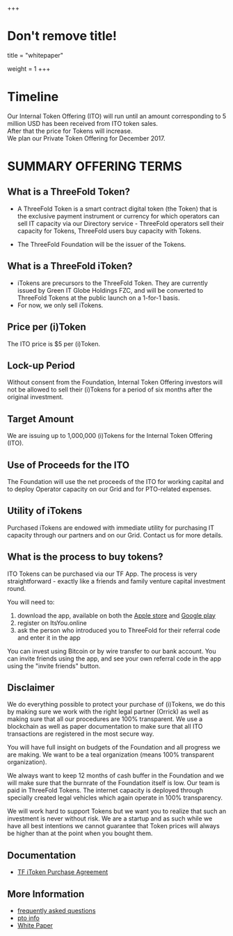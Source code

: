 +++
# Don't remove title!
title = "whitepaper"

weight = 1
+++

# Timeline

Our Internal Token Offering (ITO) will run until an amount corresponding to 5 million USD has been received from ITO token sales.  
After that the price for Tokens will increase.  
We plan our Private Token Offering for December 2017.

# SUMMARY OFFERING TERMS

## What is a ThreeFold Token?

- A ThreeFold Token is a smart contract digital token (the Token) that is the exclusive payment instrument or currency for which operators can sell IT capacity via our Directory service - ThreeFold operators sell their capacity for Tokens, ThreeFold users buy capacity with Tokens.

- The ThreeFold Foundation will be the issuer of the Tokens.

## What is a ThreeFold iToken?

- iTokens are precursors to the ThreeFold Token. They are currently issued by Green IT Globe Holdings FZC, and will be converted to ThreeFold Tokens at the public launch on a 1-for-1 basis.
- For now, we only sell iTokens.

## Price per (i)Token

The ITO price is $5 per (i)Token.

## Lock-up Period

Without consent from the Foundation, Internal Token Offering investors will not be allowed to sell their (i)Tokens for a period of six months after the original investment.

## Target Amount

We are issuing up to 1,000,000 (i)Tokens for the Internal Token Offering (ITO).

## Use of Proceeds for the ITO

The Foundation will use the net proceeds of the ITO for working capital and to deploy Operator capacity on our Grid and for PTO-related expenses.

## Utility of iTokens

Purchased iTokens are endowed with immediate utility for purchasing IT capacity through our partners and on our Grid. Contact us for more details.

## What is the process to buy tokens?

ITO Tokens can be purchased via our TF App.  The process is very straightforward - exactly like a friends and family venture capital investment round.

You will need to:
1. download the app, available on both the [Apple store](http://itunes.apple.com/app/id1276543091) and [Google play](https://market.android.com/details?id=com.mobicage.rogerthat.em.be.threefold.token)
2. register on ItsYou.online
3. ask the person who introduced you to ThreeFold for their referral code and enter it in the app

You can invest using Bitcoin or by wire transfer to our bank account. You can invite friends using the app, and see your own referral code in the app using the "invite friends" button.

## Disclaimer

We do everything possible to protect your purchase of (i)Tokens, we do this by making sure we work with the right legal partner (Orrick) as well as making sure that all our procedures are 100% transparent. We use a blockchain as well as paper documentation to make sure that all ITO transactions are registered in the most secure way.

You will have full insight on budgets of the Foundation and all progress we are making.
We want to be a teal organization (means 100% transparent organization).

We always want to keep 12 months of cash buffer in the Foundation and we will make sure that the burnrate of the Foundation itself is low. Our team is paid in ThreeFold Tokens. The internet capacity is deployed through specially created legal vehicles which again operate in 100% transparency.

We will work hard to support Tokens but we want you to realize that such an investment is never without risk. We are a startup and as such while we have all best intentions we cannot guarantee that Token prices will always be higher than at the point when you bought them.

## Documentation

- [TF iToken Purchase Agreement](http://tiny.cc/tf_ito_investment_agr)

## More Information

- [frequently asked questions](/faq)
- [pto info](/pto)
- [White Paper](http://tiny.cc/tf_whitepaper_pto)
